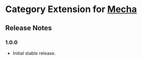 Category Extension for [Mecha](https://github.com/mecha-cms/mecha)
==================================================================

Release Notes
-------------

### 1.0.0

 - Initial stable release.